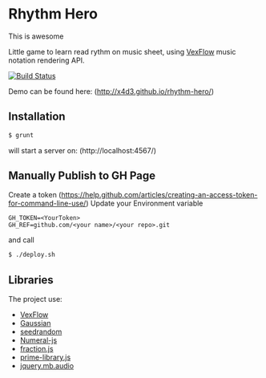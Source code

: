 Rhythm Hero
==========

This is awesome

Little game to learn read rythm on music sheet, using [VexFlow](http://www.vexflow.com) music notation rendering API.

[![Build Status](https://travis-ci.org/x4d3/rhythm-hero.svg?branch=master)](https://travis-ci.org/x4d3/rhythm-hero)

Demo can be found here: (http://x4d3.github.io/rhythm-hero/)

Installation
------------
```sh
$ grunt
```
will start a server on: (http://localhost:4567/)

Manually Publish to GH Page
------------
Create a token (https://help.github.com/articles/creating-an-access-token-for-command-line-use/)
Update your Environment variable
```
GH_TOKEN=<YourToken>
GH_REF=github.com/<your name>/<your repo>.git
```
and call
```sh
$ ./deploy.sh
```

Libraries
------------
The project use:

- [VexFlow](http://www.vexflow.com) 
- [Gaussian](https://github.com/errcw/gaussian)
- [seedrandom](https://github.com/davidbau/seedrandom)
- [Numeral-js](https://github.com/adamwdraper/Numeral-js)
- [fraction.js](https://github.com/x4d3/fraction.js)
- [prime-library.js](https://github.com/x4d3/prime-library.js)
- [jquery.mb.audio](https://github.com/pupunzi/jquery.mb.audio)
